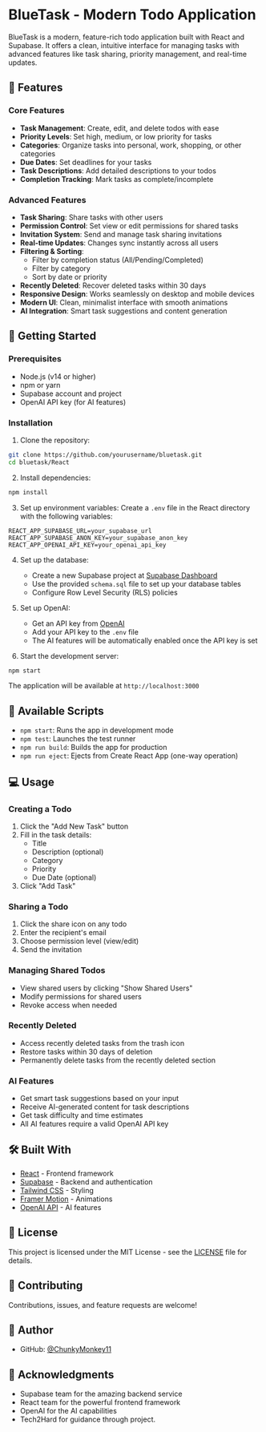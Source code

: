 # BlueTask - Modern Todo Application

BlueTask is a modern, feature-rich todo application built with React and Supabase. It offers a clean, intuitive interface for managing tasks with advanced features like task sharing, priority management, and real-time updates.

## 🌟 Features

### Core Features
- **Task Management**: Create, edit, and delete todos with ease
- **Priority Levels**: Set high, medium, or low priority for tasks
- **Categories**: Organize tasks into personal, work, shopping, or other categories
- **Due Dates**: Set deadlines for your tasks
- **Task Descriptions**: Add detailed descriptions to your todos
- **Completion Tracking**: Mark tasks as complete/incomplete

### Advanced Features
- **Task Sharing**: Share tasks with other users
- **Permission Control**: Set view or edit permissions for shared tasks
- **Invitation System**: Send and manage task sharing invitations
- **Real-time Updates**: Changes sync instantly across all users
- **Filtering & Sorting**: 
  - Filter by completion status (All/Pending/Completed)
  - Filter by category
  - Sort by date or priority
- **Recently Deleted**: Recover deleted tasks within 30 days
- **Responsive Design**: Works seamlessly on desktop and mobile devices
- **Modern UI**: Clean, minimalist interface with smooth animations
- **AI Integration**: Smart task suggestions and content generation

## 🚀 Getting Started

### Prerequisites
- Node.js (v14 or higher)
- npm or yarn
- Supabase account and project
- OpenAI API key (for AI features)

### Installation

1. Clone the repository:
```bash
git clone https://github.com/yourusername/bluetask.git
cd bluetask/React
```

2. Install dependencies:
```bash
npm install
```

3. Set up environment variables:
   Create a `.env` file in the React directory with the following variables:
```
REACT_APP_SUPABASE_URL=your_supabase_url
REACT_APP_SUPABASE_ANON_KEY=your_supabase_anon_key
REACT_APP_OPENAI_API_KEY=your_openai_api_key
```

4. Set up the database:
   - Create a new Supabase project at [Supabase Dashboard](https://app.supabase.com)
   - Use the provided `schema.sql` file to set up your database tables
   - Configure Row Level Security (RLS) policies

5. Set up OpenAI:
   - Get an API key from [OpenAI](https://platform.openai.com/api-keys)
   - Add your API key to the `.env` file
   - The AI features will be automatically enabled once the API key is set

6. Start the development server:
```bash
npm start
```

The application will be available at `http://localhost:3000`

## 🔧 Available Scripts

- `npm start`: Runs the app in development mode
- `npm test`: Launches the test runner
- `npm run build`: Builds the app for production
- `npm run eject`: Ejects from Create React App (one-way operation)

## 💻 Usage

### Creating a Todo
1. Click the "Add New Task" button
2. Fill in the task details:
   - Title
   - Description (optional)
   - Category
   - Priority
   - Due Date (optional)
3. Click "Add Task"

### Sharing a Todo
1. Click the share icon on any todo
2. Enter the recipient's email
3. Choose permission level (view/edit)
4. Send the invitation

### Managing Shared Todos
- View shared users by clicking "Show Shared Users"
- Modify permissions for shared users
- Revoke access when needed

### Recently Deleted
- Access recently deleted tasks from the trash icon
- Restore tasks within 30 days of deletion
- Permanently delete tasks from the recently deleted section

### AI Features
- Get smart task suggestions based on your input
- Receive AI-generated content for task descriptions
- Get task difficulty and time estimates
- All AI features require a valid OpenAI API key

## 🛠️ Built With
- [React](https://reactjs.org/) - Frontend framework
- [Supabase](https://supabase.com/) - Backend and authentication
- [Tailwind CSS](https://tailwindcss.com/) - Styling
- [Framer Motion](https://www.framer.com/motion/) - Animations
- [OpenAI API](https://openai.com/) - AI features

## 📝 License
This project is licensed under the MIT License - see the [LICENSE](LICENSE) file for details.

## 🤝 Contributing
Contributions, issues, and feature requests are welcome!

## 👤 Author
- GitHub: [@ChunkyMonkey11](https://github.com/ChunkyMonkey11)

## 🙏 Acknowledgments
- Supabase team for the amazing backend service
- React team for the powerful frontend framework
- OpenAI for the AI capabilities
- Tech2Hard for guidance through project.
